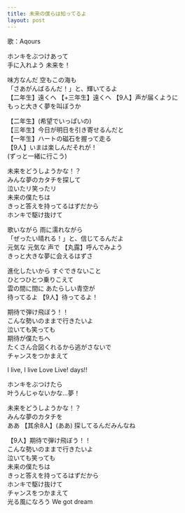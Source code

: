 ```yaml
---
title: 未来の僕らは知ってるよ
layout: post
---
```

歌：Aqours

<p><a class="chika">ホンキをぶつけあって<br />
手に入れよう</a> 未来を！</p>

<p>味方なんだ 空もこの海も<br />
「さあがんばるんだ！」と、輝いてるよ<br />
【二年生】遠くへ 【+三年生】遠くへ 【9人】声が届くように<br />
もっと大きく夢を叫ぼうか</p>

<p>【二年生】(希望でいっぱいの)<br />
【三年生】今日が明日を引き寄せるんだと<br />
【一年生】ハートの磁石を握って走る<br />
【9人】いまは楽しんだそれが！<br />
(ずっと一緒に行こう)</p>

<p>未来をどうしようかな！？<br />
みんな夢のカタチを探して<br />
泣いたリ笑ったリ<br />
未来の僕たちは<br />
きっと答えを持ってるはずだから<br />
ホンキで駆け抜けて</p>

<p><a class="riko">歌いながら 雨に濡れながら</a><br />
<a class="you">「ぜったい晴れる！」と、信じてるんだよ</a><br />
<a class="hanamaru">元気な</a> <a class="ruby">元気な</a> <a class="hanamaru">声で</a> 【<a class="hanamaru">丸</a><a class="ruby">露</a>】呼んでみよう<br />
<a class="yoshiko">きっと大きな夢に会えるはずさ</a></p>

<p><a class="kanan">進化したいから すぐできないこと</a><br />
<a class="dia">ひとつひとつ乗りこえて</a><br />
<a class="mari">雲の間に間に あたらしい青空が</a><br />
<a class="mari">待ってるよ</a> 【9人】待ってるよ！</p>

<p>期待で弾け飛ぼう！！<br />
こんな勢いのままで行きたいよ<br />
泣いても笑っても<br />
期待が僕たちへ<br />
たくさん合図くれるから逃がさないで<br />
チャンスをつかまえて</p>

<p>I live, I live Love Live! days!!</p>

<p>ホンキをぶつけたら<br />
叶うんじゃないかな…夢！</p>

<p><a class="chika">未来をどうしようかな！？<br />
みんな夢のカタチを</a><br />
<a class="chika">ああ</a> 【其余8人】(ああ) <a class="chika">探してるんだみんなね</a></p>

<p>【9人】期待で弾け飛ぼう！！<br />
こんな勢いのままで行きたいよ<br />
泣いても笑っても<br />
未来の僕たちは<br />
きっと答えを持ってるはずだから<br />
ホンキで駆け抜けて<br />
チャンスをつかまえて<br />
光る風になろう We got dream</p>